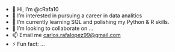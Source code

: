 - 👋 Hi, I’m @cRafa10
- 👀 I’m interested in pursuing a career in data analitics 
- 🌱 I’m currently learning SQL and polishing my Python & R skills.
- 💞️ I’m looking to collaborate on ...
- 📫 Email me carlos.rafalopez99@gmail.com
- ⚡ Fun fact: ...

<!---
cRafa10/cRafa10 is a ✨ special ✨ repository because its `README.md` (this file) appears on your GitHub profile.
You can click the Preview link to take a look at your changes.
--->
